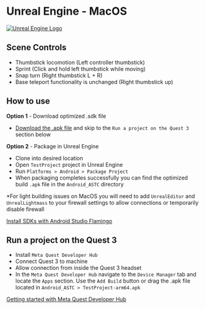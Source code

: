 # Unreal Engine - MacOS

[![Unreal Engine Logo](Images/unreal-engine.png)](https://www.unrealengine.com/)

## Scene Controls

* Thumbstick locomotion (Left controller thumbstick)
* Sprint (Click and hold left thumbstick while moving)
* Snap turn (Right thumbstick L + R)
* Base teleport functionality is unchanged (Right thumbstick up)

## How to use

**Option 1** - Download optimized .sdk file

* [Download the .apk file](https://drive.google.com/file/d/1apvPNiWsgNSHmU8qKQoaU_Ncr1QC7OWA/view?usp=drive_link) and skip to the `Run a project on the Quest 3` section below

**Option 2** - Package in Unreal Engine

* Clone into desired location
* Open `TestProject` project in Unreal Engine
* Run `Platforms > Android > Package Project`
* When packaging completes successfully you can find the optimized build `.apk` file in the `Android_ASTC` directory

*For light building issues on MacOS you will need to add `UnrealEditor` and `UnrealLightmass` to your firewall settings to allow connections or temporarily disable firewall

[Install SDKs with Android Studio Flamingo](https://developer.android.com/studio/releases/past-releases/as-flamingo-release-notes)

## Run a project on the Quest 3

* Install `Meta Quest Developer Hub`
* Connect Quest 3 to machine
* Allow connection from inside the Quest 3 headset
* In the `Meta Quest Developer Hub` navigate to the `Device Manager` tab and locate the `Apps` section. Use the `Add Build` button or drag the .apk file located in `Android_ASTC > TestProject-arm64.apk`

[Getting started with Meta Quest Developer Hub](https://developers.meta.com/horizon/documentation/unity/ts-mqdh-getting-started)

